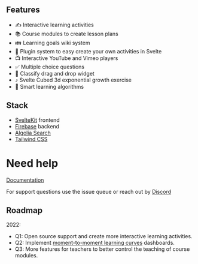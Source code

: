 ## Features
- ✍ Interactive learning activities
- 📚 Course modules to create lesson plans
- 👪 Learning goals wiki system
- 🔧 Plugin system to easy create your own activities in Svelte
- 📺 Interactive YouTube and Vimeo players
- ✅ Multiple choice questions
- 📐 Classify drag and drop widget
- ⤴  Svelte Cubed 3d exponential growth exercise
- 📎 Smart learning algorithms

## Stack
- [SvelteKit](https://kit.svelte.dev/) frontend
- [Firebase](https://firebase.google.com/) backend
- [Algolia Search](https://www.algolia.com)
- [Tailwind CSS](https://tailwindcss.com/)

# Need help
[Documentation](https://naabu.github.io/naabu/)

For support questions use the issue queue or reach out by [Discord](https://discord.gg/tz2CSSrBgt)


## Roadmap
2022:
- Q1: Open source support and create more interactive learning activities.
- Q2: Implement [moment-to-moment learning curves](https://www.upenn.edu/learninganalytics/ryanbaker/GraphReplayBakerEtAlJLS08132013.pdf) dashboards.
- Q3: More features for teachers to better control the teaching of course modules.
